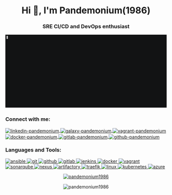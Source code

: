<!-- markdownlint-disable MD033 -->
<h1 align="center">Hi 👋, I'm Pandemonium(1986) </h1>
<h3 align="center">SRE CI/CD and DevOps enthusiast</h3>

<!-- <p align="left">
	<img src="https://komarev.com/ghpvc/?username=pandemonium1986&label=Profile%20views&color=0e75b6&style=flat" alt="pandemonium1986" />
</p> -->

![./pandemonium.gif](./pandemonium.gif)

<p align="left">
 <h3 align="left">Connect with me:</h3>
 <a href="https://linkedin.com/in/maikimike" target="blank">
  <img align="center" src="https://cdn.jsdelivr.net/npm/simple-icons@3.0.1/icons/linkedin.svg" alt="linkedin-pandemonium" height="30" width="40" />
 </a>
 <a href="https://galaxy.ansible.com/pandemonium1986" target="blank">
  <img align="center" src="https://cdn.jsdelivr.net/npm/simple-icons@3.0.1/icons/ansible.svg" alt="galaxy-pandemonium" height="30" width="40" />
 </a>
 </a>
 <a href="https://app.vagrantup.com/pandemonium" target="blank">
  <img align="center" src="https://cdn.jsdelivr.net/npm/simple-icons@3.0.1/icons/vagrant.svg" alt="vagrant-pandemonium" height="30" width="40" />
 </a>
 <a href="https://hub.docker.com/u/pandemonium1986" target="blank">
  <img align="center" src="https://cdn.jsdelivr.net/npm/simple-icons@3.0.1/icons/docker.svg" alt="docker-pandemonium" height="30" width="40" />
 </a>
 <a href="https://gitlab.com/Pandemonium1986" target="blank">
  <img align="center" src="https://cdn.jsdelivr.net/npm/simple-icons@3.0.1/icons/gitlab.svg" alt="gitlab-pandemonium" height="30" width="40" />
 </a>
 <a href="https://github.com/Pandemonium1986" target="blank">
  <img align="center" src="https://cdn.jsdelivr.net/npm/simple-icons@3.0.1/icons/github.svg" alt="github-pandemonium" height="30" width="40" />
 </a>
</p>

<h3 align="left">Languages and Tools:</h3>
<p align="left">
 <a href="https://www.ansible.com/" target="_blank">
  <img src="https://www.vectorlogo.zone/logos/ansible/ansible-icon.svg" alt="ansible" width="40" height="40"/>
 </a>
 <a href="https://git-scm.com/" target="_blank">
  <img src="https://www.vectorlogo.zone/logos/git-scm/git-scm-icon.svg" alt="git" width="40" height="40"/>
 </a>
 <a href="https://github.com/" target="_blank">
  <img src="https://www.vectorlogo.zone/logos/github/github-tile.svg" alt="github" width="40" height="40"/>
 </a>
 <a href="https://about.gitlab.com/" target="_blank">
  <img src="https://www.vectorlogo.zone/logos/gitlab/gitlab-icon.svg" alt="gitlab" width="40" height="40"/>
 </a>
 <a href="https://www.jenkins.io" target="_blank">
  <img src="https://www.vectorlogo.zone/logos/jenkins/jenkins-icon.svg" alt="jenkins" width="40" height="40"/>
 </a>
 <a href="https://www.docker.com/" target="_blank">
  <img src="https://raw.githubusercontent.com/gilbarbara/logos/master/logos/docker-icon.svg" alt="docker" width="40" height="40"/>
 </a>
 <a href="https://www.vagrantup.com/" target="_blank">
  <img src="https://www.vectorlogo.zone/logos/vagrantup/vagrantup-icon.svg" alt="vagrant" width="40" height="40"/>
 </a>
 <a href="https://www.sonarqube.org/" target="_blank">
  <img src="https://raw.githubusercontent.com/simple-icons/simple-icons/master/icons/sonarqube.svg" alt="sonarqube" width="40" height="40"/>
 </a>
 <a href="https://fr.sonatype.com/nexus/repository-oss" target="_blank">
  <img src="https://help.sonatype.com/docs/files/331022/34537964/3/1564671303641/NexusRepo_Icon.png" alt="nexus" width="40" height="40"/>
 </a>
 <a href="https://jfrog.com/artifactory/" target="_blank">
  <img src="https://www.vectorlogo.zone/logos/jfrog/jfrog-icon.svg" alt="artifactory" width="40" height="40"/>
 </a>
 <a href="https://traefik.io/" target="_blank">
  <img src="https://www.vectorlogo.zone/logos/traefikio/traefikio-icon.svg" alt="traefik" width="40" height="40"/>
 </a>
 <a href="https://www.linux.org/" target="_blank">
  <img src="https://www.vectorlogo.zone/logos/linux/linux-icon.svg" alt="linux" width="40" height="40"/>
 </a>
 <a href="https://kubernetes.io" target="_blank">
  <img src="https://www.vectorlogo.zone/logos/kubernetes/kubernetes-icon.svg" alt="kubernetes" width="40" height="40"/>
 </a>
 <a href="https://azure.microsoft.com/en-in/" target="_blank">
  <img src="https://www.vectorlogo.zone/logos/microsoft_azure/microsoft_azure-icon.svg" alt="azure" width="40" height="40"/>
 </a>
</p>

<p align="center">
 <a href="https://github.com/ryo-ma/github-profile-trophy"><img src="https://github-profile-trophy.vercel.app/?username=pandemonium1986&margin-w=5&theme=nord" alt="pandemonium1986" /></a>
</p>

<p align="center">
 <img align="center" src="https://github-readme-stats.vercel.app/api?username=pandemonium1986&show_icons=true&theme=react" alt="pandemonium1986" />
</p>

<!-- <p>&nbsp;<img align="left" src="https://github-readme-stats.vercel.app/api/top-langs/?username=pandemonium1986&layout=compact&theme=react" alt="pandemonium1986" /></p> -->
